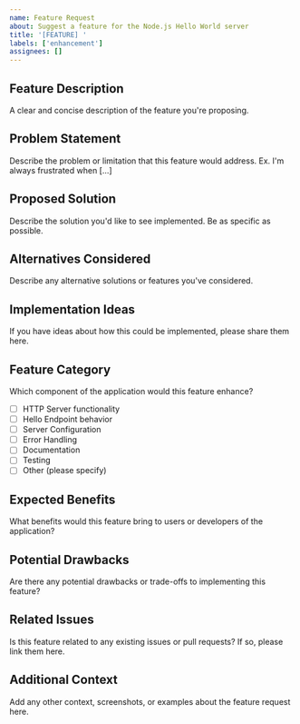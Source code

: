 ```yaml
---
name: Feature Request
about: Suggest a feature for the Node.js Hello World server
title: '[FEATURE] '
labels: ['enhancement']
assignees: []
---
```


## Feature Description
A clear and concise description of the feature you're proposing.

## Problem Statement
Describe the problem or limitation that this feature would address. Ex. I'm always frustrated when [...]

## Proposed Solution
Describe the solution you'd like to see implemented. Be as specific as possible.

## Alternatives Considered
Describe any alternative solutions or features you've considered.

## Implementation Ideas
If you have ideas about how this could be implemented, please share them here.

## Feature Category
Which component of the application would this feature enhance?
- [ ] HTTP Server functionality
- [ ] Hello Endpoint behavior
- [ ] Server Configuration
- [ ] Error Handling
- [ ] Documentation
- [ ] Testing
- [ ] Other (please specify)

## Expected Benefits
What benefits would this feature bring to users or developers of the application?

## Potential Drawbacks
Are there any potential drawbacks or trade-offs to implementing this feature?

## Related Issues
Is this feature related to any existing issues or pull requests? If so, please link them here.

## Additional Context
Add any other context, screenshots, or examples about the feature request here.